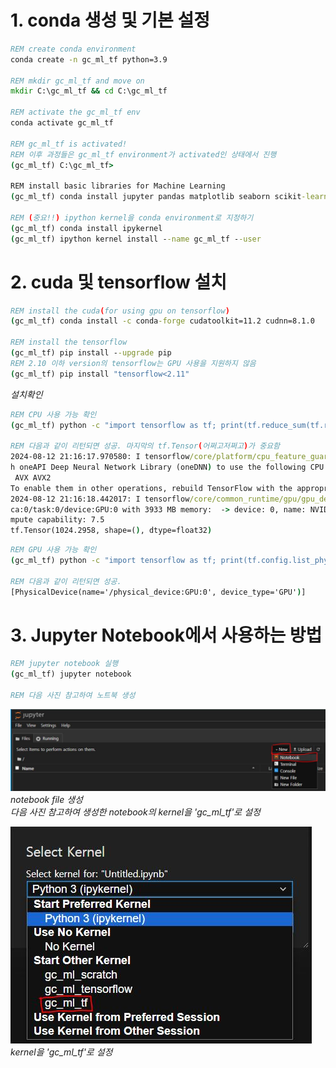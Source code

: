 # 1. conda 생성 및 기본 설정
```cmd
REM create conda environment
conda create -n gc_ml_tf python=3.9

REM mkdir gc_ml_tf and move on
mkdir C:\gc_ml_tf && cd C:\gc_ml_tf

REM activate the gc_ml_tf env
conda activate gc_ml_tf

REM gc_ml_tf is activated!
REM 이후 과정들은 gc_ml_tf environment가 activated인 상태에서 진행
(gc_ml_tf) C:\gc_ml_tf>

REM install basic libraries for Machine Learning
(gc_ml_tf) conda install jupyter pandas matplotlib seaborn scikit-learn -y

REM (중요!!) ipython kernel을 conda environment로 지정하기
(gc_ml_tf) conda install ipykernel
(gc_ml_tf) ipython kernel install --name gc_ml_tf --user
```


# 2. cuda 및 tensorflow 설치
```cmd
REM install the cuda(for using gpu on tensorflow)
(gc_ml_tf) conda install -c conda-forge cudatoolkit=11.2 cudnn=8.1.0

REM install the tensorflow
(gc_ml_tf) pip install --upgrade pip
REM 2.10 이하 version의 tensorflow는 GPU 사용을 지원하지 않음
(gc_ml_tf) pip install "tensorflow<2.11"
```

*설치확인*  
```cmd
REM CPU 사용 가능 확인
(gc_ml_tf) python -c "import tensorflow as tf; print(tf.reduce_sum(tf.random.normal([1000, 1000])))"

REM 다음과 같이 리턴되면 성공. 마지막의 tf.Tensor(어쩌고저쩌고)가 중요함
2024-08-12 21:16:17.970580: I tensorflow/core/platform/cpu_feature_guard.cc:193] This TensorFlow binary is optimized wit
h oneAPI Deep Neural Network Library (oneDNN) to use the following CPU instructions in performance-critical operations:
 AVX AVX2
To enable them in other operations, rebuild TensorFlow with the appropriate compiler flags.
2024-08-12 21:16:18.442017: I tensorflow/core/common_runtime/gpu/gpu_device.cc:1616] Created device /job:localhost/repli
ca:0/task:0/device:GPU:0 with 3933 MB memory:  -> device: 0, name: NVIDIA GeForce RTX 2060, pci bus id: 0000:01:00.0, co
mpute capability: 7.5
tf.Tensor(1024.2958, shape=(), dtype=float32)
```

```cmd
REM GPU 사용 가능 확인
(gc_ml_tf) python -c "import tensorflow as tf; print(tf.config.list_physical_devices('GPU'))"

REM 다음과 같이 리턴되면 성공.
[PhysicalDevice(name='/physical_device:GPU:0', device_type='GPU')]
```


# 3. Jupyter Notebook에서 사용하는 방법
```cmd
REM jupyter notebook 실행
(gc_ml_tf) jupyter notebook

REM 다음 사진 참고하여 노트북 생성
```
![create the ipython notebook file](./Images/2I_Image11.JPG)  
*notebook file 생성*  
*다음 사진 참고하여 생성한 notebook의 kernel을 'gc_ml_tf'로 설정*  

![set kernel to 'gc_ml_tf'](./Images/2I_Image2.JPG)  
*kernel을 'gc_ml_tf'로 설정*
